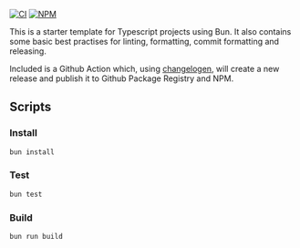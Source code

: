 [![CI](https://github.com/figureland/kit/actions/workflows/ci.yml/badge.svg)](https://github.com/figureland/kit/actions/workflows/ci.yml)
[![NPM](https://img.shields.io/npm/v/@figureland/kit?color=40bd5c)](https://img.shields.io/npm/v/@figureland/kit?color=40bd5c)

This is a starter template for Typescript projects using Bun. It also contains some basic best practises for linting, formatting, commit formatting and releasing.

Included is a Github Action which, using [changelogen](https://github.com/unjs/changelogen), will create a new release and publish it to Github Package Registry and NPM.

## Scripts

### Install

```bash
bun install
```

### Test

```bash
bun test
```

### Build

```bash
bun run build
```
